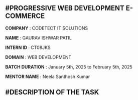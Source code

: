 #PROGRESSIVE WEB DEVELOPMENT E-COMMERCE
----------------------------------------------------------------------------------------------------------
**COMPANY** : CODETECT IT SOLUTIONS

**NAME** : GAURAV ISHWAR PATIL

**INTERN ID** : CT08JKS

**DOMAIN** : WEB DEVELOPMENT

**BATCH DURATION** :  January 5th, 2025 to February  5th, 2025

**MENTOR NAME** :  Neela Santhosh Kumar 

#DESCRIPTION OF THE TASK
------------------------------------------------------------------------------------------------------------
